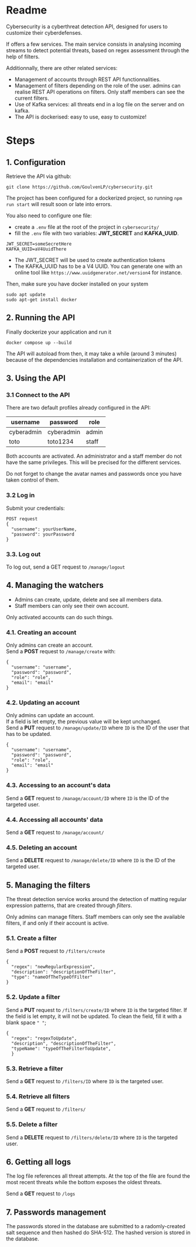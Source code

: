 # Readme

Cybersecurity is a cyberthreat detection API, designed for users to customize their cyberdefenses.

If offers a few services. The main service consists in analysing incoming streams to detect potential threats, based on regex assessment through the help of filters.

Additionnally, there are other related services:
- Management of accounts through REST API functionnalities.
- Management of filters depending on the role of the user. admins can realise REST API operations on filters. Only staff members can see the current filters.
- Use of Kafka services: all threats end in a log file on the server and on kafka.
- The API is dockerised: easy to use, easy to customize!


# Steps
## 1. Configuration
Retrieve the API via github:
```
git clone https://github.com/GoulvenLP/cybersecurity.git
```

The project has been configured for a dockerized project, so running `npm run start` will result soon or late into errors.

You also need to configure one file:
- create a `.env` file at the root of the project in `cybersecurity/`
- fill the `.env` file with two variables: **JWT_SECRET** and **KAFKA_UUID**.

```
JWT_SECRET=someSecretHere
KAFKA_UUID=aV4UuidThere
```

  - The JWT_SECRET will be used to create authentication tokens
  - The KAFKA_UUID has to be a V4 UUID. You can generate one with an online tool like `https://www.uuidgenerator.net/version4` for instance.


Then, make sure you have docker installed on your system
```
sudo apt update
sudo apt-get install docker
```
## 2. Running the API
 Finally dockerize your application and run it
```
docker compose up --build
```
The API will autoload from then, it may take a while (around 3 minutes) because of the dependencies installation and containerization of the API.



## 3. Using the API
### 3.1 Connect to the API
There are two default profiles already configured in the API:

|username|password|role|
|--|--|--|
|cyberadmin|cyberadmin|admin|
|toto|toto1234|staff|

Both accounts are activated. An administrator and a staff member do not have the same privileges. This will be precised for the different services.

Do not forget to change the avatar names and passwords once you have taken control of them.

### 3.2 Log in
Submit your credentials:
```
POST request
{
  "username": yourUserName,
  "password": yourPassword
}
```

### 3.3. Log out
To log out, send a GET request to `/manage/logout`<br/>

## 4. Managing the watchers
- Admins can create, update, delete and see all members data.
- Staff members can only see their own account.

Only activated accounts can do such things.

### 4.1. Creating an account
Only admins can create an account.<br/>
Send a **POST** request to `/manage/create`
with:
```
{
  "username": "username",
  "password": "password",
  "role": "role",
  "email": "email"
}
```

### 4.2. Updating an account
Only admins can update an account.<br/>
If a field is let empty, the previous value will be kept unchanged.</br>
Send a **PUT** request to `/manage/update/ID` where `ID` is the ID of the user that has to be updated.
```
{
  "username": "username",
  "password": "password",
  "role": "role",
  "email": "email"
}
```
### 4.3. Accessing to an account's data
Send a **GET** request to `/manage/account/ID` where `ID` is the ID of the targeted user.

### 4.4. Accessing all accounts' data
Send a **GET** request to `/manage/account/`

### 4.5. Deleting an account
Send a **DELETE** request to `/manage/delete/ID`  where `ID` is the ID of the targeted user.

## 5. Managing the filters
The threat detection service works around the detection of matting regular expression patterns, that are created through *filters*.

Only admins can manage filters. Staff members can only see the available filters, if and only if their account is active.

### 5.1. Create a filter
Send a **POST** request to `/filters/create`
```
{
  "regex": "newRegularExpression",
  "description": "descriptionOfTheFilter",
  "type": "nameOfTheTypeOfFilter"
}
```

### 5.2. Update a filter
Send a **PUT** request to `/filters/create/ID` where `ID` is the targeted filter. If the field is let empty, it will not be updated. To clean the field, fill it with a blank space `" "`;
```
{
  "regex": "regexToUpdate",
  "description", "descriptionOfTheFilter",
  "typeName": "typeOfTheFilterToUpdate",
  }
```

### 5.3. Retrieve a filter
Send a **GET** request to `/filters/ID` where `ID` is the targeted user.

### 5.4. Retrieve all filters
Send a **GET** request to `/filters/`

### 5.5. Delete a filter
Send a **DELETE** request to `/filters/delete/ID` where `ID` is the targeted user.

## 6. Getting all logs
The log file references all threat attempts. At the top of the file are found the most recent threats while the bottom exposes the oldest threats.

Send a **GET** request to `/logs`

## 7. Passwords management
The passwords stored in the database are submitted to a radomly-created salt sequence and then hashed do SHA-512. The hashed version is stored in the database.